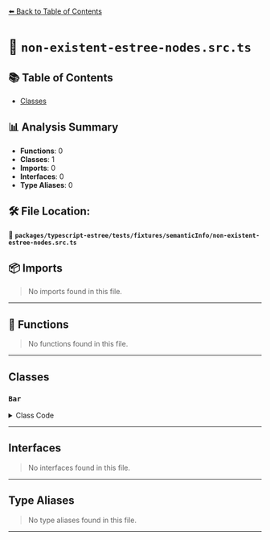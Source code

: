 [⬅️ Back to Table of Contents](../../../../../index.md)

# 📄 `non-existent-estree-nodes.src.ts`

## 📚 Table of Contents

- [Classes](#classes)

## 📊 Analysis Summary

- **Functions**: 0
- **Classes**: 1
- **Imports**: 0
- **Interfaces**: 0
- **Type Aliases**: 0

## 🛠️ File Location:
📂 **`packages/typescript-estree/tests/fixtures/semanticInfo/non-existent-estree-nodes.src.ts`**

## 📦 Imports

> No imports found in this file.


---

## 🔧 Functions

> No functions found in this file.


---

## Classes

### `Bar`

<details><summary>Class Code</summary>

```ts
class Bar {
  ['test']: string;
}
```
</details>


---

## Interfaces

> No interfaces found in this file.


---

## Type Aliases

> No type aliases found in this file.


---